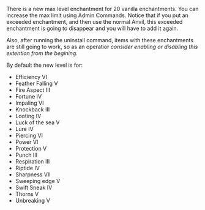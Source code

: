 There is a new max level enchantment for 20 vanilla enchantments. You can increase the max limit using Admin Commands. Notice that if you put an exceeded enchantment, and then use the normal Anvil, this exceeded enchantment is going to disappear and you will have to add it again. 

Also, after running the uninstall command, items with these enchantments are still going to work, so as an operatior _consider enabling or disabling this extention from the begining._


By default the new level is for:

* Efficiency VI
* Feather Falling V
* Fire Aspect III
* Fortune IV
* Impaling VI
* Knockback III
* Looting IV
* Luck of the sea V
* Lure IV
* Piercing VI
* Power VI
* Protection V
* Punch III
* Respiration III
* Riptide IV
* Sharpness VII
* Sweeping edge V
* Swift Sneak IV
* Thorns V
* Unbreaking V